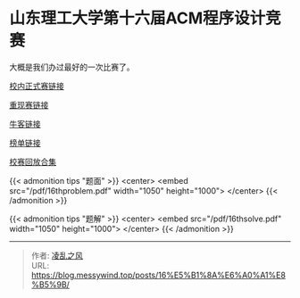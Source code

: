# 山东理工大学第十六届ACM程序设计竞赛

大概是我们办过最好的一次比赛了。

[校内正式赛链接](https://acm.sdut.edu.cn/onlinejudge3/competitions-public/30/intro)

[重现赛链接](https://acm.sdut.edu.cn/onlinejudge3/contests/4156/overview)

[牛客链接](https://ac.nowcoder.com/acm/contest/81509)

[榜单链接](https://rl.algoux.org/ranklist/sdutpc16)

[校赛回放合集](https://space.bilibili.com/1479542015/channel/collectiondetail?sid=3074185&amp;ctype=0)

{{&lt; admonition tips &#34;题面&#34; &gt;}}
&lt;center&gt;
	&lt;embed src=&#34;/pdf/16thproblem.pdf&#34; width=&#34;1050&#34; height=&#34;1000&#34;&gt;
&lt;/center&gt;
{{&lt; /admonition &gt;}}

{{&lt; admonition tips &#34;题解&#34; &gt;}}
&lt;center&gt;
	&lt;embed src=&#34;/pdf/16thsolve.pdf&#34; width=&#34;1050&#34; height=&#34;1000&#34;&gt;
&lt;/center&gt;
{{&lt; /admonition &gt;}}

---

> 作者: [凌乱之风](https://github.com/messywind)  
> URL: https://blog.messywind.top/posts/16%E5%B1%8A%E6%A0%A1%E8%B5%9B/  

